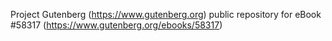 Project Gutenberg (https://www.gutenberg.org) public repository for
eBook #58317 (https://www.gutenberg.org/ebooks/58317)
